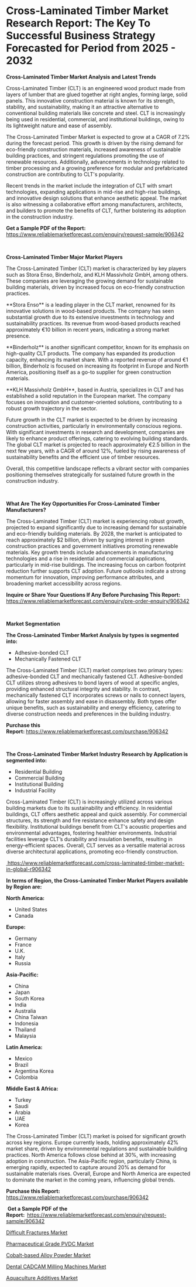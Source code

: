 <p><h1>Cross-Laminated Timber Market Research Report: The Key To Successful Business Strategy Forecasted for Period from 2025 - 2032</h1></p><p><strong>Cross-Laminated Timber Market Analysis and Latest Trends</strong></p>
<p><p>Cross-Laminated Timber (CLT) is an engineered wood product made from layers of lumber that are glued together at right angles, forming large, solid panels. This innovative construction material is known for its strength, stability, and sustainability, making it an attractive alternative to conventional building materials like concrete and steel. CLT is increasingly being used in residential, commercial, and institutional buildings, owing to its lightweight nature and ease of assembly.</p><p>The Cross-Laminated Timber Market is expected to grow at a CAGR of 7.2% during the forecast period. This growth is driven by the rising demand for eco-friendly construction materials, increased awareness of sustainable building practices, and stringent regulations promoting the use of renewable resources. Additionally, advancements in technology related to timber processing and a growing preference for modular and prefabricated construction are contributing to CLT's popularity.</p><p>Recent trends in the market include the integration of CLT with smart technologies, expanding applications in mid-rise and high-rise buildings, and innovative design solutions that enhance aesthetic appeal. The market is also witnessing a collaborative effort among manufacturers, architects, and builders to promote the benefits of CLT, further bolstering its adoption in the construction industry.</p></p>
<p><strong>Get a Sample PDF of the Report:&nbsp;</strong> <a href="https://www.reliablemarketforecast.com/enquiry/request-sample/906342?utm_campaign=1890&utm_medium=2&utm_source=Github&utm_content=ia&utm_term=21032025&utm_id=cross-laminated-timber">https://www.reliablemarketforecast.com/enquiry/request-sample/906342</a></p>
<p>&nbsp;</p>
<p><strong>Cross-Laminated Timber Major Market Players</strong></p>
<p><p>The Cross-Laminated Timber (CLT) market is characterized by key players such as Stora Enso, Binderholz, and KLH Massivholz GmbH, among others. These companies are leveraging the growing demand for sustainable building materials, driven by increased focus on eco-friendly construction practices.</p><p>**Stora Enso** is a leading player in the CLT market, renowned for its innovative solutions in wood-based products. The company has seen substantial growth due to its extensive investments in technology and sustainability practices. Its revenue from wood-based products reached approximately €10 billion in recent years, indicating a strong market presence.</p><p>**Binderholz** is another significant competitor, known for its emphasis on high-quality CLT products. The company has expanded its production capacity, enhancing its market share. With a reported revenue of around €1 billion, Binderholz is focused on increasing its footprint in Europe and North America, positioning itself as a go-to supplier for green construction materials.</p><p>**KLH Massivholz GmbH**, based in Austria, specializes in CLT and has established a solid reputation in the European market. The company focuses on innovation and customer-oriented solutions, contributing to a robust growth trajectory in the sector.</p><p>Future growth in the CLT market is expected to be driven by increasing construction activities, particularly in environmentally conscious regions. With significant investments in research and development, companies are likely to enhance product offerings, catering to evolving building standards. The global CLT market is projected to reach approximately €2.5 billion in the next few years, with a CAGR of around 12%, fueled by rising awareness of sustainability benefits and the efficient use of timber resources.</p><p>Overall, this competitive landscape reflects a vibrant sector with companies positioning themselves strategically for sustained future growth in the construction industry.</p></p>
<p>&nbsp;</p>
<p><strong>What Are The Key Opportunities For Cross-Laminated Timber Manufacturers?</strong></p>
<p><p>The Cross-Laminated Timber (CLT) market is experiencing robust growth, projected to expand significantly due to increasing demand for sustainable and eco-friendly building materials. By 2028, the market is anticipated to reach approximately $2 billion, driven by surging interest in green construction practices and government initiatives promoting renewable materials. Key growth trends include advancements in manufacturing technologies and a rise in residential and commercial applications, particularly in mid-rise buildings. The increasing focus on carbon footprint reduction further supports CLT adoption. Future outlooks indicate a strong momentum for innovation, improving performance attributes, and broadening market accessibility across regions.</p></p>
<p><strong>Inquire or Share Your Questions If Any Before Purchasing This Report:</strong> <a href="https://www.reliablemarketforecast.com/enquiry/pre-order-enquiry/906342?utm_campaign=1890&utm_medium=2&utm_source=Github&utm_content=ia&utm_term=21032025&utm_id=cross-laminated-timber">https://www.reliablemarketforecast.com/enquiry/pre-order-enquiry/906342</a></p>
<p>&nbsp;</p>
<p><strong>Market Segmentation</strong></p>
<p><strong>The Cross-Laminated Timber Market Analysis by types is segmented into:</strong></p>
<p><ul><li>Adhesive-bonded CLT</li><li>Mechanically Fastened CLT</li></ul></p>
<p><p>The Cross-Laminated Timber (CLT) market comprises two primary types: adhesive-bonded CLT and mechanically fastened CLT. Adhesive-bonded CLT utilizes strong adhesives to bond layers of wood at specific angles, providing enhanced structural integrity and stability. In contrast, mechanically fastened CLT incorporates screws or nails to connect layers, allowing for faster assembly and ease in disassembly. Both types offer unique benefits, such as sustainability and energy efficiency, catering to diverse construction needs and preferences in the building industry.</p></p>
<p><strong>Purchase this Report:&nbsp;</strong><a href="https://www.reliablemarketforecast.com/purchase/906342?utm_campaign=1890&utm_medium=2&utm_source=Github&utm_content=ia&utm_term=21032025&utm_id=cross-laminated-timber">https://www.reliablemarketforecast.com/purchase/906342</a></p>
<p>&nbsp;</p>
<p><strong>The Cross-Laminated Timber Market Industry Research by Application is segmented into:</strong></p>
<p><ul><li>Residential Building</li><li>Commercial Building</li><li>Institutional Building</li><li>Industrial Facility</li></ul></p>
<p><p>Cross-Laminated Timber (CLT) is increasingly utilized across various building markets due to its sustainability and efficiency. In residential buildings, CLT offers aesthetic appeal and quick assembly. For commercial structures, its strength and fire resistance enhance safety and design flexibility. Institutional buildings benefit from CLT's acoustic properties and environmental advantages, fostering healthier environments. Industrial facilities leverage CLT’s durability and insulation benefits, resulting in energy-efficient spaces. Overall, CLT serves as a versatile material across diverse architectural applications, promoting eco-friendly construction.</p></p>
<p><a href="https://www.reliablemarketforecast.com/cross-laminated-timber-market-in-global-r906342?utm_campaign=1890&utm_medium=2&utm_source=Github&utm_content=ia&utm_term=21032025&utm_id=cross-laminated-timber">&nbsp;https://www.reliablemarketforecast.com/cross-laminated-timber-market-in-global-r906342</a></p>
<p><strong>In terms of Region, the Cross-Laminated Timber Market Players available by Region are:</strong></p>
<p>
    <p> <strong> North America: </strong>
        <ul>
            <li>United States</li>
            <li>Canada</li>
        </ul>
        </p> 
    <p> <strong> Europe: </strong>
        <ul>
            <li>Germany</li>
            <li>France</li>
            <li>U.K.</li>
            <li>Italy</li>
            <li>Russia</li>
        </ul>
        </p> 
    <p> <strong> Asia-Pacific: </strong>
        <ul>
            <li>China</li>
            <li>Japan</li>
            <li>South Korea</li>
            <li>India</li>
            <li>Australia</li>
            <li>China Taiwan</li>
            <li>Indonesia</li>
            <li>Thailand</li>
            <li>Malaysia</li>
        </ul>
        </p> 
    <p> <strong> Latin America: </strong>
        <ul>
            <li>Mexico</li>
            <li>Brazil</li>
            <li>Argentina Korea</li>
            <li>Colombia</li>
        </ul>
        </p> 
    <p> <strong> Middle East & Africa: </strong>
        <ul>
            <li>Turkey</li>
            <li>Saudi</li>
            <li>Arabia</li>
            <li>UAE</li>
            <li>Korea</li>
        </ul>
    </p>
    </p>
<p><p>The Cross-Laminated Timber (CLT) market is poised for significant growth across key regions. Europe currently leads, holding approximately 42% market share, driven by environmental regulations and sustainable building practices. North America follows close behind at 30%, with increasing adoption in construction. The Asia-Pacific region, particularly China, is emerging rapidly, expected to capture around 20% as demand for sustainable materials rises. Overall, Europe and North America are expected to dominate the market in the coming years, influencing global trends.</p></p>
<p><strong>Purchase this Report: </strong><a href="https://www.reliablemarketforecast.com/purchase/906342?utm_campaign=1890&utm_medium=2&utm_source=Github&utm_content=ia&utm_term=21032025&utm_id=cross-laminated-timber">https://www.reliablemarketforecast.com/purchase/906342</a></p>
<p>&nbsp;<strong>Get a Sample PDF of the Report:&nbsp;&nbsp;</strong><a href="https://www.reliablemarketforecast.com/enquiry/request-sample/906342?utm_campaign=1890&utm_medium=2&utm_source=Github&utm_content=ia&utm_term=21032025&utm_id=cross-laminated-timber">https://www.reliablemarketforecast.com/enquiry/request-sample/906342</a></p>
<p><strong></strong></p>
<p><p><a href="https://github.com/wantadhagino/Market-Research-Report-List-1/blob/main/difficult-fractures-market.md?utm_campaign=1890&utm_medium=2&utm_source=Github&utm_content=ia&utm_term=21032025&utm_id=cross-laminated-timber">Difficult Fractures Market</a></p><p><a href="https://github.com/hatlepigna2s/Market-Research-Report-List-1/blob/main/pharmaceutical-grade-pvdc-market.md?utm_campaign=1890&utm_medium=2&utm_source=Github&utm_content=ia&utm_term=21032025&utm_id=cross-laminated-timber">Pharmaceutical Grade PVDC Market</a></p><p><a href="https://github.com/stunzkocotpv/Market-Research-Report-List-1/blob/main/cobalt-based-alloy-powder-market.md?utm_campaign=1890&utm_medium=2&utm_source=Github&utm_content=ia&utm_term=21032025&utm_id=cross-laminated-timber">Cobalt-based Alloy Powder Market</a></p><p><a href="https://github.com/vestadjogile/Market-Research-Report-List-1/blob/main/dental-cadcam-milling-machines-market.md?utm_campaign=1890&utm_medium=2&utm_source=Github&utm_content=ia&utm_term=21032025&utm_id=cross-laminated-timber">Dental CADCAM Milling Machines Market</a></p><p><a href="https://github.com/lelahokendo/Market-Research-Report-List-1/blob/main/aquaculture-additives-market.md?utm_campaign=1890&utm_medium=2&utm_source=Github&utm_content=ia&utm_term=21032025&utm_id=cross-laminated-timber">Aquaculture Additives Market</a></p></p>